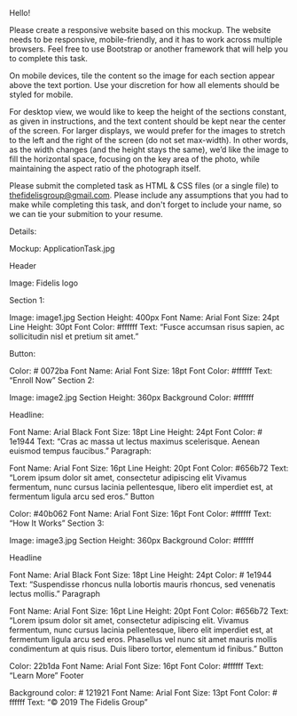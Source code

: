 Hello!

Please create a responsive website based on this mockup. The website needs to be responsive, mobile-friendly, and it has to work across multiple browsers. Feel free to use Bootstrap or another framework that will help you to complete this task.

On mobile devices, tile the content so the image for each section appear above the text portion. Use your discretion for how all elements should be styled for mobile.

For desktop view, we would like to keep the height of the sections constant, as given in instructions, and the text content should be kept near the center of the screen. For larger displays, we would prefer for the images to stretch to the left and the right of the screen (do not set max-width). In other words, as the width changes (and the height stays the same), we’d like the image to fill the horizontal space, focusing on the key area of the photo, while maintaining the aspect ratio of the photograph itself.

Please submit the completed task as HTML & CSS files (or a single file) to thefidelisgroup@gmail.com.
Please include any assumptions that you had to make while completing this task, and don't forget to include your name, so we can tie your submition to your resume.

Details:

Mockup: ApplicationTask.jpg

Header

Image: Fidelis logo

Section 1:

Image: image1.jpg
Section Height: 400px
Font Name: Arial
Font Size: 24pt
Line Height: 30pt
Font Color: #ffffff
Text: “Fusce accumsan risus sapien, ac sollicitudin nisl et pretium sit amet.”

Button:

Color: # 0072ba
Font Name: Arial
Font Size: 18pt
Font Color: #ffffff
Text: “Enroll Now”
Section 2:

Image: image2.jpg
Section Height: 360px
Background Color: #ffffff

Headline:

Font Name: Arial Black
Font Size: 18pt
Line Height: 24pt
Font Color: # 1e1944
Text: “Cras ac massa ut lectus maximus scelerisque. Aenean euismod tempus faucibus.”
Paragraph:

Font Name: Arial
Font Size: 16pt
Line Height: 20pt
Font Color: #656b72
Text: “Lorem ipsum dolor sit amet, consectetur adipiscing elit Vivamus fermentum, nunc cursus lacinia pellentesque, libero elit imperdiet est, at fermentum ligula arcu sed eros.”
Button

Color: #40b062
Font Name: Arial
Font Size: 16pt
Font Color: #ffffff
Text: “How It Works”
Section 3:

Image: image3.jpg
Section Height: 360px
Background Color: #ffffff

Headline

Font Name: Arial Black
Font Size: 18pt
Line Height: 24pt
Color: # 1e1944
Text: “Suspendisse rhoncus nulla lobortis mauris rhoncus, sed venenatis lectus mollis.”
Paragraph

Font Name: Arial
Font Size: 16pt
Line Height: 20pt
Font Color: #656b72
Text: “Lorem ipsum dolor sit amet, consectetur adipiscing elit. Vivamus fermentum, nunc cursus lacinia pellentesque, libero elit imperdiet est, at fermentum ligula arcu sed eros. Phasellus vel nunc sit amet mauris mollis condimentum at quis risus. Duis libero tortor, elementum id finibus.”
Button

Color: 22b1da
Font Name: Arial
Font Size: 16pt
Font Color: #ffffff
Text: “Learn More”
Footer

Background color: # 121921
Font Name: Arial
Font Size: 13pt
Font Color: # ffffff
Text: “© 2019 The Fidelis Group”